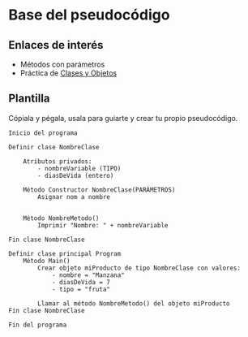# Base del pseudocódigo

## Enlaces de interés

- Métodos con parámetros
- Práctica de [Clases y Objetos](CSharp/ClasesObjetosCSharp.md)

## Plantilla

Cópiala y pégala, usala para guiarte y crear tu propio pseudocódigo.

```
Inicio del programa

Definir clase NombreClase

    Atributos privados:
        - nombreVariable (TIPO)
        - diasDeVida (entero)

    Método Constructor NombreClase(PARÁMETROS)
        Asignar nom a nombre


    Método NombreMetodo()
        Imprimir "Nombre: " + nombreVariable

Fin clase NombreClase

Definir clase principal Program
    Método Main()
        Crear objeto miProducto de tipo NombreClase con valores:
            - nombre = "Manzana"
            - diasDeVida = 7
            - tipo = "fruta"

        Llamar al método NombreMetodo() del objeto miProducto
Fin clase NombreClase

Fin del programa
```